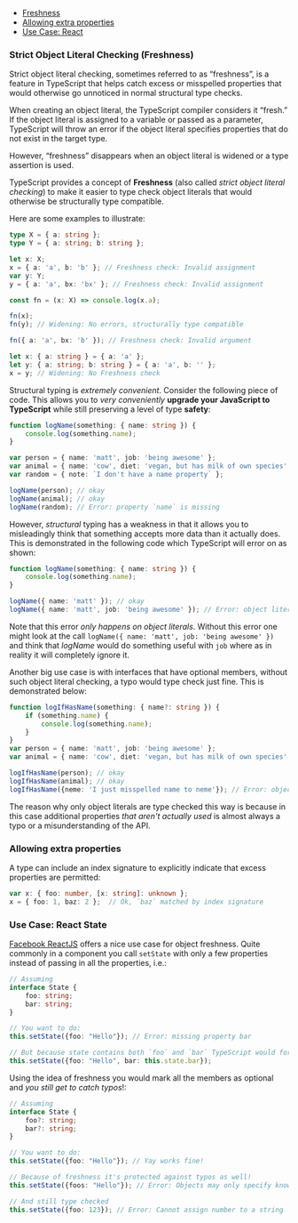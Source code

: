 
* [Freshness](#freshness)
* [Allowing extra properties](#allowing-extra-properties)
* [Use Case: React](#use-case-react-state)

### Strict Object Literal Checking (Freshness)

Strict object literal checking, sometimes referred to as “freshness”, is a feature in TypeScript that helps catch excess or misspelled properties that would otherwise go unnoticed in normal structural type checks.

When creating an object literal, the TypeScript compiler considers it “fresh.” If the object literal is assigned to a variable or passed as a parameter, TypeScript will throw an error if the object literal specifies properties that do not exist in the target type.

However, “freshness” disappears when an object literal is widened or a type assertion is used.

TypeScript provides a concept of **Freshness** (also called *strict object literal checking*) to make it easier to type check object literals that would otherwise be structurally type compatible.

Here are some examples to illustrate:

```ts
type X = { a: string };
type Y = { a: string; b: string };

let x: X;
x = { a: 'a', b: 'b' }; // Freshness check: Invalid assignment
var y: Y;
y = { a: 'a', bx: 'bx' }; // Freshness check: Invalid assignment

const fn = (x: X) => console.log(x.a);

fn(x);
fn(y); // Widening: No errors, structurally type compatible

fn({ a: 'a', bx: 'b' }); // Freshness check: Invalid argument

let x: { a: string } = { a: 'a' };
let y: { a: string; b: string } = { a: 'a', b: '' };
x = y; // Widening: No Freshness check
```


Structural typing is *extremely convenient*. Consider the following piece of code. This allows you to *very conveniently* **upgrade your JavaScript to TypeScript** while still preserving a level of type **safety**:

```ts
function logName(something: { name: string }) {
    console.log(something.name);
}

var person = { name: 'matt', job: 'being awesome' };
var animal = { name: 'cow', diet: 'vegan, but has milk of own species' };
var random = { note: `I don't have a name property` };

logName(person); // okay
logName(animal); // okay
logName(random); // Error: property `name` is missing
```

However, *structural* typing has a weakness in that it allows you to misleadingly think that something accepts more data than it actually does. This is demonstrated in the following code which TypeScript will error on as shown:

```ts
function logName(something: { name: string }) {
    console.log(something.name);
}

logName({ name: 'matt' }); // okay
logName({ name: 'matt', job: 'being awesome' }); // Error: object literals must only specify known properties. `job` is excessive here.
```

Note that this error *only happens on object literals*. Without this error one might look at the call `logName({ name: 'matt', job: 'being awesome' })` and think that *logName* would do something useful with `job` where as in reality it will completely ignore it.

Another big use case is with interfaces that have optional members, without such object literal checking, a typo would type check just fine. This is demonstrated below:

```ts
function logIfHasName(something: { name?: string }) {
    if (something.name) {
        console.log(something.name);
    }
}
var person = { name: 'matt', job: 'being awesome' };
var animal = { name: 'cow', diet: 'vegan, but has milk of own species' };

logIfHasName(person); // okay
logIfHasName(animal); // okay
logIfHasName({neme: 'I just misspelled name to neme'}); // Error: object literals must only specify known properties. `neme` is excessive here.
```

The reason why only object literals are type checked this way is because in this case additional properties *that aren't actually used* is almost always a typo or a misunderstanding of the API.

### Allowing extra properties

A type can include an index signature to explicitly indicate that excess properties are permitted:

```ts
var x: { foo: number, [x: string]: unknown };
x = { foo: 1, baz: 2 };  // Ok, `baz` matched by index signature
```


### Use Case: React State

[Facebook ReactJS](https://facebook.github.io/react/) offers a nice use case for object freshness. Quite commonly in a component you call `setState` with only a few properties instead of passing in all the properties, i.e.: 

```ts
// Assuming
interface State {
    foo: string;
    bar: string;
}

// You want to do: 
this.setState({foo: "Hello"}); // Error: missing property bar

// But because state contains both `foo` and `bar` TypeScript would force you to do: 
this.setState({foo: "Hello", bar: this.state.bar});
```

Using the idea of freshness you would mark all the members as optional and *you still get to catch typos*!: 

```ts
// Assuming
interface State {
    foo?: string;
    bar?: string;
}

// You want to do: 
this.setState({foo: "Hello"}); // Yay works fine!

// Because of freshness it's protected against typos as well!
this.setState({foos: "Hello"}); // Error: Objects may only specify known properties

// And still type checked
this.setState({foo: 123}); // Error: Cannot assign number to a string
```
